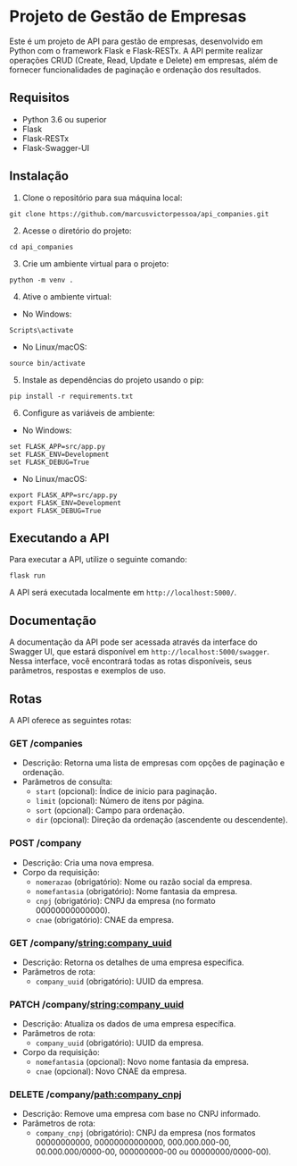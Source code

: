 # Projeto de Gestão de Empresas

Este é um projeto de API para gestão de empresas, desenvolvido em Python com o framework Flask e Flask-RESTx. A API permite realizar operações CRUD (Create, Read, Update e Delete) em empresas, além de fornecer funcionalidades de paginação e ordenação dos resultados.

## Requisitos

- Python 3.6 ou superior
- Flask
- Flask-RESTx
- Flask-Swagger-UI

## Instalação

1. Clone o repositório para sua máquina local:

```
git clone https://github.com/marcusvictorpessoa/api_companies.git
```

2. Acesse o diretório do projeto:

```
cd api_companies
```

3. Crie um ambiente virtual para o projeto:

```
python -m venv .
```

4. Ative o ambiente virtual:

- No Windows:

```
Scripts\activate
```

- No Linux/macOS:

```
source bin/activate
```

5. Instale as dependências do projeto usando o pip:

```
pip install -r requirements.txt
```

6. Configure as variáveis de ambiente:

- No Windows:

```
set FLASK_APP=src/app.py
set FLASK_ENV=Development
set FLASK_DEBUG=True
```

- No Linux/macOS:

```
export FLASK_APP=src/app.py
export FLASK_ENV=Development
export FLASK_DEBUG=True
```

## Executando a API

Para executar a API, utilize o seguinte comando:

```
flask run
```

A API será executada localmente em `http://localhost:5000/`.

## Documentação

A documentação da API pode ser acessada através da interface do Swagger UI, que estará disponível em `http://localhost:5000/swagger`. Nessa interface, você encontrará todas as rotas disponíveis, seus parâmetros, respostas e exemplos de uso.

## Rotas

A API oferece as seguintes rotas:

### GET /companies

- Descrição: Retorna uma lista de empresas com opções de paginação e ordenação.
- Parâmetros de consulta:
  - `start` (opcional): Índice de início para paginação.
  - `limit` (opcional): Número de itens por página.
  - `sort` (opcional): Campo para ordenação.
  - `dir` (opcional): Direção da ordenação (ascendente ou descendente).

### POST /company

- Descrição: Cria uma nova empresa.
- Corpo da requisição:
  - `nomerazao` (obrigatório): Nome ou razão social da empresa.
  - `nomefantasia` (obrigatório): Nome fantasia da empresa.
  - `cnpj` (obrigatório): CNPJ da empresa (no formato 00000000000000).
  - `cnae` (obrigatório): CNAE da empresa.

### GET /company/<string:company_uuid>

- Descrição: Retorna os detalhes de uma empresa específica.
- Parâmetros de rota:
  - `company_uuid` (obrigatório): UUID da empresa.

### PATCH /company/<string:company_uuid>

- Descrição: Atualiza os dados de uma empresa específica.
- Parâmetros de rota:
  - `company_uuid` (obrigatório): UUID da empresa.
- Corpo da requisição:
  - `nomefantasia` (opcional): Novo nome fantasia da empresa.
  - `cnae` (opcional): Novo CNAE da empresa.

### DELETE /company/<path:company_cnpj>

- Descrição: Remove uma empresa com base no CNPJ informado.
- Parâmetros de rota:
  - `company_cnpj` (obrigatório): CNPJ da empresa (nos formatos 00000000000, 00000000000000, 000.000.000-00, 00.000.000/0000-00, 000000000-00 ou 00000000/0000-00).

